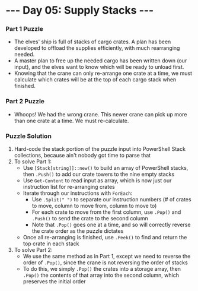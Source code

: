 # --- Day 05: Supply Stacks ---

### Part 1 Puzzle
* The elves' ship is full of stacks of cargo crates. A plan has been developed to offload the supplies efficiently, with much rearranging needed.
* A master plan to free up the needed cargo has been written down (our input), and the elves want to know which will be ready to unload first.
* Knowing that the crane can only re-arrange one crate at a time, we must calculate which crates will be at the top of each cargo stack when finished.

### Part 2 Puzzle
* Whoops! We had the wrong crane. This newer crane can pick up more than one crate at a time. We must re-calculate.

### Puzzle Solution
1. Hard-code the stack portion of the puzzle input into PowerShell Stack collections, because ain't nobody got time to parse that
2. To solve Part 1:
    * Use `[Stack[string]]::new()` to build an array of PowerShell stacks, then `.Push()` to add our crate towers to the nine empty stacks
    * Use `Get-Content` to read input as array, which is now just our instruction list for re-arranging crates
    * Iterate through our instructions with `ForEach`:
        * Use `.Split(" ")` to separate our instruction numbers (# of crates to move, column to move from, column to move to)
        * For each crate to move from the first column, use `.Pop()` and `.Push()` to send the crate to the second column
        * Note that `.Pop()` goes one at a time, and so will correctly reverse the crate order as the puzzle dictates
    * Once all re-arranging is finished, use `.Peek()` to find and return the top crate in each stack
5. To solve Part 2:
    * We use the same method as in Part 1, except we need to reverse the order of `.Pop()`, since the crane is not reversing the order of stacks
    * To do this, we simply `.Pop()` the crates into a storage array, then `.Pop()` the contents of that array into the second column, which preserves the initial order